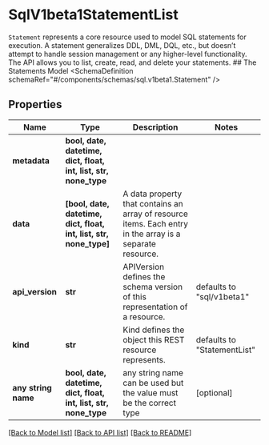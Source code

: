 # SqlV1beta1StatementList

`Statement` represents a core resource used to model SQL statements for execution. A statement generalizes DDL, DML, DQL, etc., but doesn’t attempt to handle session management or any higher-level functionality. The API allows you to list, create, read, and delete your statements. ## The Statements Model <SchemaDefinition schemaRef=\"#/components/schemas/sql.v1beta1.Statement\" />

## Properties
Name | Type | Description | Notes
------------ | ------------- | ------------- | -------------
**metadata** | **bool, date, datetime, dict, float, int, list, str, none_type** |  | 
**data** | **[bool, date, datetime, dict, float, int, list, str, none_type]** | A data property that contains an array of resource items. Each entry in the array is a separate resource. | 
**api_version** | **str** | APIVersion defines the schema version of this representation of a resource. | defaults to "sql/v1beta1"
**kind** | **str** | Kind defines the object this REST resource represents. | defaults to "StatementList"
**any string name** | **bool, date, datetime, dict, float, int, list, str, none_type** | any string name can be used but the value must be the correct type | [optional]

[[Back to Model list]](../README.md#documentation-for-models) [[Back to API list]](../README.md#documentation-for-api-endpoints) [[Back to README]](../README.md)


